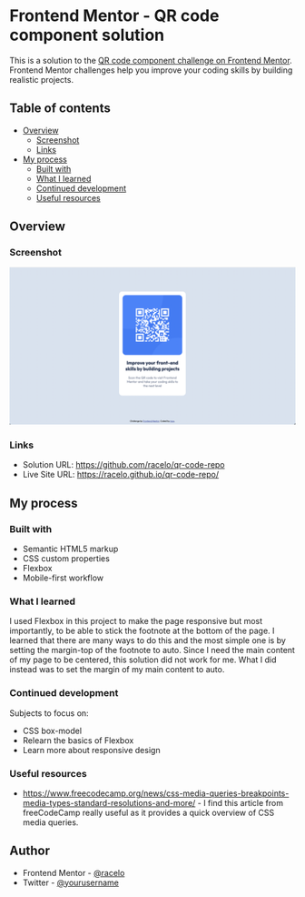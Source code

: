 # Frontend Mentor - QR code component solution

This is a solution to the [QR code component challenge on Frontend Mentor](https://www.frontendmentor.io/challenges/qr-code-component-iux_sIO_H). Frontend Mentor challenges help you improve your coding skills by building realistic projects. 

## Table of contents

- [Overview](#overview)
  - [Screenshot](#screenshot)
  - [Links](#links)
- [My process](#my-process)
  - [Built with](#built-with)
  - [What I learned](#what-i-learned)
  - [Continued development](#continued-development)
  - [Useful resources](#useful-resources)

## Overview

### Screenshot

![](./screenshot.png)

### Links

- Solution URL: https://github.com/racelo/qr-code-repo
- Live Site URL: https://racelo.github.io/qr-code-repo/

## My process

### Built with

- Semantic HTML5 markup
- CSS custom properties
- Flexbox
- Mobile-first workflow

### What I learned

I used Flexbox in this project to make the page responsive but most importantly, to be able to stick the footnote at the bottom of the page. I learned that there are many ways to do this and the most simple one is by setting the margin-top of the footnote to auto. Since I need the main content of my page to be centered, this solution did not work for me. What I did instead was to set the margin of my main content to auto. 

### Continued development

Subjects to focus on:
- CSS box-model
- Relearn the basics of Flexbox
- Learn more about responsive design

### Useful resources

- https://www.freecodecamp.org/news/css-media-queries-breakpoints-media-types-standard-resolutions-and-more/ - I find this article from freeCodeCamp really useful as it provides a quick overview of CSS media queries. 

## Author

- Frontend Mentor - [@racelo](https://www.frontendmentor.io/profile/racelo)
- Twitter - [@yourusername](https://www.twitter.com/_race05)